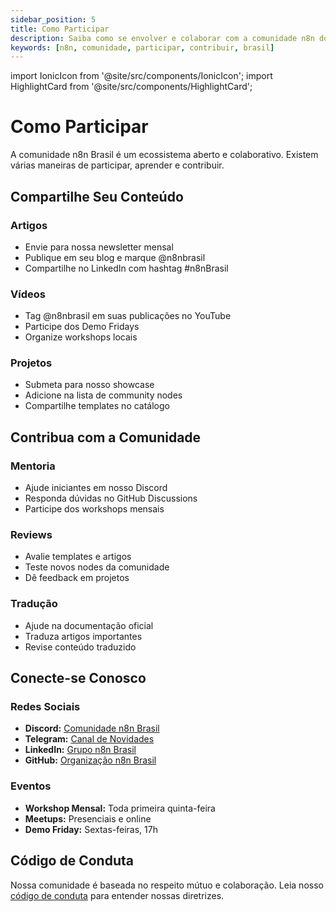 ```yaml
---
sidebar_position: 5
title: Como Participar
description: Saiba como se envolver e colaborar com a comunidade n8n do Brasil.
keywords: [n8n, comunidade, participar, contribuir, brasil]
---
```

import IonicIcon from '@site/src/components/IonicIcon';
import HighlightCard from '@site/src/components/HighlightCard';

# <IonicIcon name="people-outline" size={32} /> Como Participar

A comunidade n8n Brasil é um ecossistema aberto e colaborativo. Existem várias maneiras de participar, aprender e contribuir.

## Compartilhe Seu Conteúdo

### **Artigos**
- Envie para nossa newsletter mensal
- Publique em seu blog e marque @n8nbrasil
- Compartilhe no LinkedIn com hashtag #n8nBrasil

### **Vídeos**
- Tag @n8nbrasil em suas publicações no YouTube
- Participe dos Demo Fridays
- Organize workshops locais

### **Projetos**
- Submeta para nosso showcase
- Adicione na lista de community nodes
- Compartilhe templates no catálogo

## Contribua com a Comunidade

### **Mentoria**
- Ajude iniciantes em nosso Discord
- Responda dúvidas no GitHub Discussions
- Participe dos workshops mensais

### **Reviews**
- Avalie templates e artigos
- Teste novos nodes da comunidade
- Dê feedback em projetos

### **Tradução**
- Ajude na documentação oficial
- Traduza artigos importantes
- Revise conteúdo traduzido

## Conecte-se Conosco

### **Redes Sociais**
- **Discord:** [Comunidade n8n Brasil](https://discord.gg/n8nbrasil)
- **Telegram:** [Canal de Novidades](https://t.me/n8nbrasil)
- **LinkedIn:** [Grupo n8n Brasil](https://linkedin.com/groups/n8nbrasil)
- **GitHub:** [Organização n8n Brasil](https://github.com/n8n-brasil)

### **Eventos**
- **Workshop Mensal:** Toda primeira quinta-feira
- **Meetups:** Presenciais e online
- **Demo Friday:** Sextas-feiras, 17h

## Código de Conduta

Nossa comunidade é baseada no respeito mútuo e colaboração. Leia nosso [código de conduta](/contribuir/esta-documentacao/entendendo-o-projeto/codigo-conduta) para entender nossas diretrizes. 
